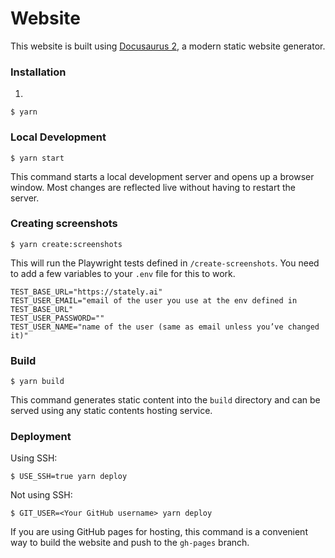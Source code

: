 # Website

This website is built using [Docusaurus 2](https://docusaurus.io/), a modern static website generator.

### Installation

1.

```
$ yarn
```

### Local Development

```
$ yarn start
```

This command starts a local development server and opens up a browser window. Most changes are reflected live without having to restart the server.

### Creating screenshots

```
$ yarn create:screenshots
```

This will run the Playwright tests defined in `/create-screenshots`.
You need to add a few variables to your `.env` file for this to work.

```
TEST_BASE_URL="https://stately.ai"
TEST_USER_EMAIL="email of the user you use at the env defined in TEST_BASE_URL"
TEST_USER_PASSWORD=""
TEST_USER_NAME="name of the user (same as email unless you’ve changed it)"
```

### Build

```
$ yarn build
```

This command generates static content into the `build` directory and can be served using any static contents hosting service.

### Deployment

Using SSH:

```
$ USE_SSH=true yarn deploy
```

Not using SSH:

```
$ GIT_USER=<Your GitHub username> yarn deploy
```

If you are using GitHub pages for hosting, this command is a convenient way to build the website and push to the `gh-pages` branch.
